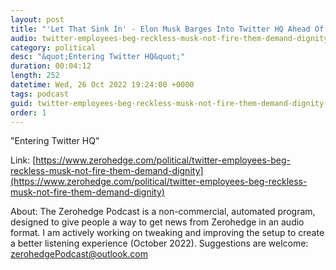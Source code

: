 ```yaml
---
layout: post
title: "'Let That Sink In' - Elon Musk Barges Into Twitter HQ Ahead Of Deal Close"
audio: twitter-employees-beg-reckless-musk-not-fire-them-demand-dignity-2
category: political
desc: "&quot;Entering Twitter HQ&quot;"
duration: 00:04:12
length: 252
datetime: Wed, 26 Oct 2022 19:24:00 +0000
tags: podcast
guid: twitter-employees-beg-reckless-musk-not-fire-them-demand-dignity-0
order: 1
---
```

&quot;Entering Twitter HQ&quot;

Link: [https://www.zerohedge.com/political/twitter-employees-beg-reckless-musk-not-fire-them-demand-dignity](https://www.zerohedge.com/political/twitter-employees-beg-reckless-musk-not-fire-them-demand-dignity)

About: The Zerohedge Podcast is a non-commercial, automated program, designed to give people a way to get news from Zerohedge in an audio format.  I am actively working on tweaking and improving the setup to create a better listening experience (October 2022).  Suggestions are welcome: [zerohedgePodcast@outlook.com](mailto:zerohedgePodcast@outlook.com)